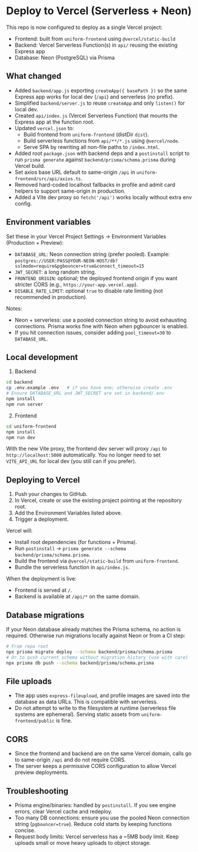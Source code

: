 # Deploy to Vercel (Serverless + Neon)

This repo is now configured to deploy as a single Vercel project:

- Frontend: built from `uniform-frontend` using `@vercel/static-build`
- Backend: Vercel Serverless Function(s) in `api/` reusing the existing Express app
- Database: Neon (PostgreSQL) via Prisma

## What changed

- Added `backend/app.js` exporting `createApp({ basePath })` so the same Express app works for local dev (`/api`) and serverless (no prefix).
- Simplified `backend/server.js` to reuse `createApp` and only `listen()` for local dev.
- Created `api/index.js` (Vercel Serverless Function) that mounts the Express app at the function root.
- Updated `vercel.json` to:
  - Build frontend from `uniform-frontend` (distDir `dist`).
  - Build serverless functions from `api/**/*.js` using `@vercel/node`.
  - Serve SPA by rewriting all non-file paths to `/index.html`.
- Added root `package.json` with backend deps and a `postinstall` script to run `prisma generate` against `backend/prisma/schema.prisma` during Vercel build.
- Set axios base URL default to same-origin `/api` in `uniform-frontend/src/api/axios.ts`.
- Removed hard-coded localhost fallbacks in profile and admit card helpers to support same-origin in production.
- Added a Vite dev proxy so `fetch('/api')` works locally without extra env config.

## Environment variables

Set these in your Vercel Project Settings → Environment Variables (Production + Preview):

- `DATABASE_URL`: Neon connection string (prefer pooled). Example:
  `postgres://USER:PASS@YOUR-NEON-HOST/db?sslmode=require&pgbouncer=true&connect_timeout=15`
- `JWT_SECRET`: a long random string.
- `FRONTEND_ORIGIN`: optional; the deployed frontend origin if you want stricter CORS (e.g., `https://your-app.vercel.app`).
- `DISABLE_RATE_LIMIT`: optional `true` to disable rate limiting (not recommended in production).

Notes:
- Neon + serverless: use a pooled connection string to avoid exhausting connections. Prisma works fine with Neon when pgbouncer is enabled.
- If you hit connection issues, consider adding `pool_timeout=30` to `DATABASE_URL`.

## Local development

1) Backend

```bash
cd backend
cp .env.example .env   # if you have one; otherwise create .env
# Ensure DATABASE_URL and JWT_SECRET are set in backend/.env
npm install
npm run server
```

2) Frontend

```bash
cd uniform-frontend
npm install
npm run dev
```

With the new Vite proxy, the frontend dev server will proxy `/api` to `http://localhost:5000` automatically. You no longer need to set `VITE_API_URL` for local dev (you still can if you prefer).

## Deploying to Vercel

1) Push your changes to GitHub.
2) In Vercel, create or use the existing project pointing at the repository root.
3) Add the Environment Variables listed above.
4) Trigger a deployment.

Vercel will:
- Install root dependencies (for functions + Prisma).
- Run `postinstall` → `prisma generate --schema backend/prisma/schema.prisma`.
- Build the frontend via `@vercel/static-build` from `uniform-frontend`.
- Bundle the serverless function in `api/index.js`.

When the deployment is live:
- Frontend is served at `/`.
- Backend is available at `/api/*` on the same domain.

## Database migrations

If your Neon database already matches the Prisma schema, no action is required. Otherwise run migrations locally against Neon or from a CI step:

```bash
# From repo root
npx prisma migrate deploy --schema backend/prisma/schema.prisma
# Or to push current schema without migration history (use with care)
npx prisma db push --schema backend/prisma/schema.prisma
```

## File uploads

- The app uses `express-fileupload`, and profile images are saved into the database as data URLs. This is compatible with serverless.
- Do not attempt to write to the filesystem at runtime (serverless file systems are ephemeral). Serving static assets from `uniform-frontend/public` is fine.

## CORS

- Since the frontend and backend are on the same Vercel domain, calls go to same-origin `/api` and do not require CORS.
- The server keeps a permissive CORS configuration to allow Vercel preview deployments.

## Troubleshooting

- Prisma engine/binaries: handled by `postinstall`. If you see engine errors, clear Vercel cache and redeploy.
- Too many DB connections: ensure you use the pooled Neon connection string (`pgbouncer=true`). Reduce cold starts by keeping functions concise.
- Request body limits: Vercel serverless has a ~5MB body limit. Keep uploads small or move heavy uploads to object storage.

